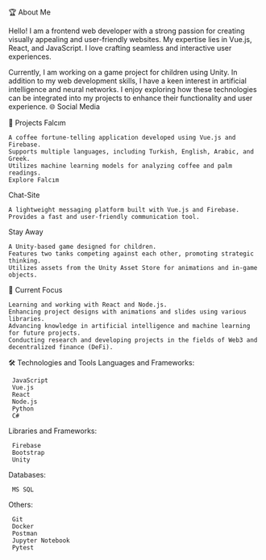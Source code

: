 🏆 About Me

Hello! I am a frontend web developer with a strong passion for creating visually appealing and user-friendly websites. My expertise lies in Vue.js, React, and JavaScript. I love crafting seamless and interactive user experiences.

Currently, I am working on a game project for children using Unity. In addition to my web development skills, I have a keen interest in artificial intelligence and neural networks. I enjoy exploring how these technologies can be integrated into my projects to enhance their functionality and user experience.
🌐 Social Media

🏅 Projects
Falcım

    A coffee fortune-telling application developed using Vue.js and Firebase.
    Supports multiple languages, including Turkish, English, Arabic, and Greek.
    Utilizes machine learning models for analyzing coffee and palm readings.
    Explore Falcım

Chat-Site

    A lightweight messaging platform built with Vue.js and Firebase.
    Provides a fast and user-friendly communication tool.

Stay Away

    A Unity-based game designed for children.
    Features two tanks competing against each other, promoting strategic thinking.
    Utilizes assets from the Unity Asset Store for animations and in-game objects.

🚀 Current Focus

    Learning and working with React and Node.js.
    Enhancing project designs with animations and slides using various libraries.
    Advancing knowledge in artificial intelligence and machine learning for future projects.
    Conducting research and developing projects in the fields of Web3 and decentralized finance (DeFi).

🛠️ Technologies and Tools
Languages and Frameworks:

     JavaScript
     Vue.js
     React
     Node.js
     Python
     C#

Libraries and Frameworks:

     Firebase
     Bootstrap
     Unity

Databases:

     MS SQL

Others:

     Git
     Docker
     Postman
     Jupyter Notebook
     Pytest

